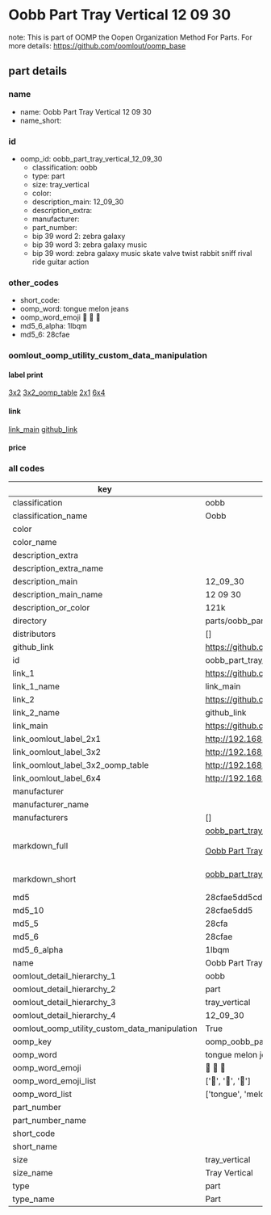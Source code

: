 # Oobb Part Tray Vertical 12 09 30  

note: This is part of OOMP the Oopen Organization Method For Parts. For more details: https://github.com/oomlout/oomp_base

##  part details





### name
* name: Oobb Part Tray Vertical 12 09 30
* name_short: 
### id
* oomp_id: oobb_part_tray_vertical_12_09_30
  * classification: oobb
  * type: part
  * size: tray_vertical
  * color: 
  * description_main: 12_09_30
  * description_extra: 
  * manufacturer: 
  * part_number: 
  * bip 39 word 2: zebra galaxy
  * bip 39 word 3: zebra galaxy music
  * bip 39 word: zebra galaxy music skate valve twist rabbit sniff rival ride guitar action

### other_codes
* short_code: 
* oomp_word: tongue melon jeans
* oomp_word_emoji :tongue: :melon: :jeans:
* md5_6_alpha: 1lbqm
* md5_6: 28cfae






### oomlout_oomp_utility_custom_data_manipulation
#### label print
[3x2](http://192.168.1.245:1112/?label=oomp%201lbqm)
[3x2_oomp_table](http://192.168.1.107:1112/?label=oomp%201lbqm)
[2x1](http://192.168.1.242:1112/?label=oomp%201lbqm)
[6x4](http://192.168.1.55:1112/?label=oomp%201lbqm)    

#### link

[link_main](https://github.com/oomlout/oomlout_oomp_current_version_messy/tree/main/parts/oobb_part_tray_vertical_12_09_30) [github_link](https://github.com/oomlout/oomlout_oomp_part_src/tree/main/parts/oobb_part_tray_vertical_12_09_30)                             

#### price







### all codes 
| key | value |  
| --- | --- |  
| classification | oobb |  
| classification_name | Oobb |  
| color |  |  
| color_name |  |  
| description_extra |  |  
| description_extra_name |  |  
| description_main | 12_09_30 |  
| description_main_name | 12 09 30 |  
| description_or_color | 121k |  
| directory | parts/oobb_part_tray_vertical_12_09_30 |  
| distributors | [] |  
| github_link | https://github.com/oomlout/oomlout_oomp_part_src/tree/main/parts/oobb_part_tray_vertical_12_09_30 |  
| id | oobb_part_tray_vertical_12_09_30 |  
| link_1 | https://github.com/oomlout/oomlout_oomp_current_version_messy/tree/main/parts/oobb_part_tray_vertical_12_09_30 |  
| link_1_name | link_main |  
| link_2 | https://github.com/oomlout/oomlout_oomp_part_src/tree/main/parts/oobb_part_tray_vertical_12_09_30 |  
| link_2_name | github_link |  
| link_main | https://github.com/oomlout/oomlout_oomp_current_version_messy/tree/main/parts/oobb_part_tray_vertical_12_09_30 |  
| link_oomlout_label_2x1 | http://192.168.1.242:1112/?label=oomp%201lbqm |  
| link_oomlout_label_3x2 | http://192.168.1.245:1112/?label=oomp%201lbqm |  
| link_oomlout_label_3x2_oomp_table | http://192.168.1.107:1112/?label=oomp%201lbqm |  
| link_oomlout_label_6x4 | http://192.168.1.55:1112/?label=oomp%201lbqm |  
| manufacturer |  |  
| manufacturer_name |  |  
| manufacturers | [] |  
| markdown_full | [oobb_part_tray_vertical_12_09_30](https://github.com/oomlout/oomlout_oomp_current_version_messy/tree/main/parts/oobb_part_tray_vertical_12_09_30)<br>[](https://github.com/oomlout/oomlout_oomp_current_version_messy/tree/main/parts/oobb_part_tray_vertical_12_09_30)<br>[Oobb Part Tray Vertical 12 09 30](https://github.com/oomlout/oomlout_oomp_current_version_messy/tree/main/parts/oobb_part_tray_vertical_12_09_30)<br><br> |  
| markdown_short | [oobb_part_tray_vertical_12_09_30](https://github.com/oomlout/oomlout_oomp_current_version_messy/tree/main/parts/oobb_part_tray_vertical_12_09_30)<br><br> |  
| md5 | 28cfae5dd5cd7607ae788ca123d7bffc |  
| md5_10 | 28cfae5dd5 |  
| md5_5 | 28cfa |  
| md5_6 | 28cfae |  
| md5_6_alpha | 1lbqm |  
| name | Oobb Part Tray Vertical 12 09 30 |  
| oomlout_detail_hierarchy_1 | oobb |  
| oomlout_detail_hierarchy_2 | part |  
| oomlout_detail_hierarchy_3 | tray_vertical |  
| oomlout_detail_hierarchy_4 | 12_09_30 |  
| oomlout_oomp_utility_custom_data_manipulation | True |  
| oomp_key | oomp_oobb_part_tray_vertical_12_09_30 |  
| oomp_word | tongue melon jeans |  
| oomp_word_emoji | :tongue: :melon: :jeans: |  
| oomp_word_emoji_list | [':tongue:', ':melon:', ':jeans:'] |  
| oomp_word_list | ['tongue', 'melon', 'jeans'] |  
| part_number |  |  
| part_number_name |  |  
| short_code |  |  
| short_name |  |  
| size | tray_vertical |  
| size_name | Tray Vertical |  
| type | part |  
| type_name | Part |  
